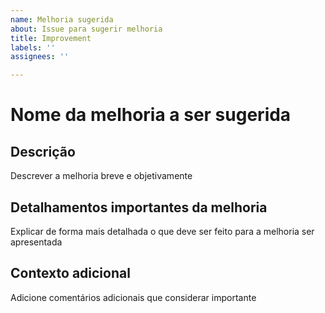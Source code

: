 ```yaml
---
name: Melhoria sugerida
about: Issue para sugerir melhoria
title: Improvement
labels: ''
assignees: ''

---
```


# Nome da melhoria a ser sugerida

## Descrição

Descrever a melhoria breve e objetivamente

## Detalhamentos importantes da melhoria

Explicar de forma mais detalhada o que deve ser feito para a melhoria ser apresentada

## Contexto adicional

Adicione comentários adicionais que considerar importante
